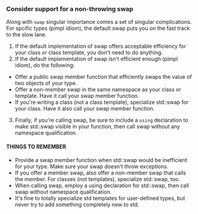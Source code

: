 ### Consider support for a non-throwing swap

Along with `swap` singular importance comes a set of singular complications. For spcific types (pimpl idiom), the default swap puts you on the fast track to the slow lane.

1. If the default implementation of swap offers acceptable efficiency for your class or class template, you don't need to do anything.
2. If the default implementation of swap isn't efficient enough (pimpl idiom), do the following:
    
*  Offer a public swap member function that efficiently swaps the value of two objects of your type.
* Offer a non-member swap in the same namespace as your class or template. Have it call your swap member function.
* If you're writing a class (not a class template), specialize std::swap for your class. Have it also call your swap member function.
3. Finally, if you're calling swap, be sure to include a `using` declaration to make std::swap visible in your function, then call swap without any namespace qualification.

#### THINGS TO REMEMBER
* Provide a swap member function when std::swap would be inefficient for your type. Make sure your swap doesn't throw exceptions.
* If you offer a member swap, also offer a non-member swap that calls the member. For classes (not templates), specialize std::swap, too.
* When calling swap, employ a using declaration for std::swap, then call swap without namespace qualification.
* It's fine to totally specialize std templates for user-defined types, but never try to add something completely new to std.